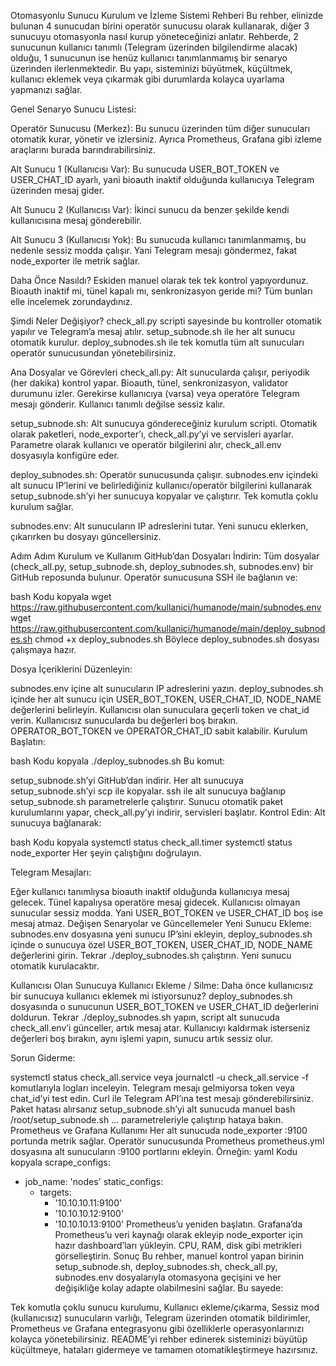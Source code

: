 Otomasyonlu Sunucu Kurulum ve İzleme Sistemi Rehberi
Bu rehber, elinizde bulunan 4 sunucudan birini operatör sunucusu olarak kullanarak, diğer 3 sunucuyu otomasyonla nasıl kurup yöneteceğinizi anlatır. Rehberde, 2 sunucunun kullanıcı tanımlı (Telegram üzerinden bilgilendirme alacak) olduğu, 1 sunucunun ise henüz kullanıcı tanımlanmamış bir senaryo üzerinden ilerlenmektedir. Bu yapı, sisteminizi büyütmek, küçültmek, kullanıcı eklemek veya çıkarmak gibi durumlarda kolayca uyarlama yapmanızı sağlar.

Genel Senaryo
Sunucu Listesi:

Operatör Sunucusu (Merkez):
Bu sunucu üzerinden tüm diğer sunucuları otomatik kurar, yönetir ve izlersiniz. Ayrıca Prometheus, Grafana gibi izleme araçlarını burada barındırabilirsiniz.

Alt Sunucu 1 (Kullanıcısı Var):
Bu sunucuda USER_BOT_TOKEN ve USER_CHAT_ID ayarlı, yani bioauth inaktif olduğunda kullanıcıya Telegram üzerinden mesaj gider.

Alt Sunucu 2 (Kullanıcısı Var):
İkinci sunucu da benzer şekilde kendi kullanıcısına mesaj gönderebilir.

Alt Sunucu 3 (Kullanıcısı Yok):
Bu sunucuda kullanıcı tanımlanmamış, bu nedenle sessiz modda çalışır. Yani Telegram mesajı göndermez, fakat node_exporter ile metrik sağlar.

Daha Önce Nasıldı?
Eskiden manuel olarak tek tek kontrol yapıyordunuz. Bioauth inaktif mi, tünel kapalı mı, senkronizasyon geride mi? Tüm bunları elle incelemek zorundaydınız.

Şimdi Neler Değişiyor?
check_all.py scripti sayesinde bu kontroller otomatik yapılır ve Telegram’a mesaj atılır. setup_subnode.sh ile her alt sunucu otomatik kurulur. deploy_subnodes.sh ile tek komutla tüm alt sunucuları operatör sunucusundan yönetebilirsiniz.

Ana Dosyalar ve Görevleri
check_all.py:
Alt sunucularda çalışır, periyodik (her dakika) kontrol yapar. Bioauth, tünel, senkronizasyon, validator durumunu izler. Gerekirse kullanıcıya (varsa) veya operatöre Telegram mesajı gönderir. Kullanıcı tanımlı değilse sessiz kalır.

setup_subnode.sh:
Alt sunucuya göndereceğiniz kurulum scripti. Otomatik olarak paketleri, node_exporter’ı, check_all.py’yi ve servisleri ayarlar. Parametre olarak kullanıcı ve operatör bilgilerini alır, check_all.env dosyasıyla konfigüre eder.

deploy_subnodes.sh:
Operatör sunucusunda çalışır. subnodes.env içindeki alt sunucu IP’lerini ve belirlediğiniz kullanıcı/operatör bilgilerini kullanarak setup_subnode.sh’yi her sunucuya kopyalar ve çalıştırır. Tek komutla çoklu kurulum sağlar.

subnodes.env:
Alt sunucuların IP adreslerini tutar. Yeni sunucu eklerken, çıkarırken bu dosyayı güncellersiniz.

Adım Adım Kurulum ve Kullanım
GitHub’dan Dosyaları İndirin:
Tüm dosyalar (check_all.py, setup_subnode.sh, deploy_subnodes.sh, subnodes.env) bir GitHub reposunda bulunur. Operatör sunucusuna SSH ile bağlanın ve:

bash
Kodu kopyala
wget https://raw.githubusercontent.com/kullanici/humanode/main/subnodes.env
wget https://raw.githubusercontent.com/kullanici/humanode/main/deploy_subnodes.sh
chmod +x deploy_subnodes.sh
Böylece deploy_subnodes.sh dosyası çalışmaya hazır.

Dosya İçeriklerini Düzenleyin:

subnodes.env içine alt sunucuların IP adreslerini yazın.
deploy_subnodes.sh içinde her alt sunucu için USER_BOT_TOKEN, USER_CHAT_ID, NODE_NAME değerlerini belirleyin.
Kullanıcısı olan sunuculara geçerli token ve chat_id verin.
Kullanıcısız sunucularda bu değerleri boş bırakın.
OPERATOR_BOT_TOKEN ve OPERATOR_CHAT_ID sabit kalabilir.
Kurulum Başlatın:

bash
Kodu kopyala
./deploy_subnodes.sh
Bu komut:

setup_subnode.sh’yi GitHub’dan indirir.
Her alt sunucuya setup_subnode.sh’yi scp ile kopyalar.
ssh ile alt sunucuya bağlanıp setup_subnode.sh parametrelerle çalıştırır.
Sunucu otomatik paket kurulumlarını yapar, check_all.py’yi indirir, servisleri başlatır.
Kontrol Edin: Alt sunucuya bağlanarak:

bash
Kodu kopyala
systemctl status check_all.timer
systemctl status node_exporter
Her şeyin çalıştığını doğrulayın.

Telegram Mesajları:

Eğer kullanıcı tanımlıysa bioauth inaktif olduğunda kullanıcıya mesaj gelecek. Tünel kapalıysa operatöre mesaj gidecek.
Kullanıcısı olmayan sunucular sessiz modda. Yani USER_BOT_TOKEN ve USER_CHAT_ID boş ise mesaj atmaz.
Değişen Senaryolar ve Güncellemeler
Yeni Sunucu Ekleme: subnodes.env dosyasına yeni sunucu IP’sini ekleyin, deploy_subnodes.sh içinde o sunucuya özel USER_BOT_TOKEN, USER_CHAT_ID, NODE_NAME değerlerini girin. Tekrar ./deploy_subnodes.sh çalıştırın. Yeni sunucu otomatik kurulacaktır.

Kullanıcısı Olan Sunucuya Kullanıcı Ekleme / Silme: Daha önce kullanıcısız bir sunucuya kullanıcı eklemek mi istiyorsunuz? deploy_subnodes.sh dosyasında o sunucunun USER_BOT_TOKEN ve USER_CHAT_ID değerlerini doldurun. Tekrar ./deploy_subnodes.sh yapın, script alt sunucuda check_all.env’i günceller, artık mesaj atar.
Kullanıcıyı kaldırmak isterseniz değerleri boş bırakın, aynı işlemi yapın, sunucu artık sessiz olur.

Sorun Giderme:

systemctl status check_all.service veya journalctl -u check_all.service -f komutlarıyla logları inceleyin.
Telegram mesajı gelmiyorsa token veya chat_id’yi test edin. Curl ile Telegram API’ına test mesajı gönderebilirsiniz.
Paket hatası alırsanız setup_subnode.sh’yi alt sunucuda manuel bash /root/setup_subnode.sh ... parametreleriyle çalıştırıp hataya bakın.
Prometheus ve Grafana Kullanımı
Her alt sunucuda node_exporter :9100 portunda metrik sağlar.
Operatör sunucusunda Prometheus prometheus.yml dosyasına alt sunucuların :9100 portlarını ekleyin. Örneğin:
yaml
Kodu kopyala
scrape_configs:
  - job_name: 'nodes'
    static_configs:
      - targets:
        - '10.10.10.11:9100'
        - '10.10.10.12:9100'
        - '10.10.10.13:9100'
Prometheus’u yeniden başlatın.
Grafana’da Prometheus’u veri kaynağı olarak ekleyip node_exporter için hazır dashboard’ları yükleyin. CPU, RAM, disk gibi metrikleri görselleştirin.
Sonuç
Bu rehber, manuel kontrol yapan birinin setup_subnode.sh, deploy_subnodes.sh, check_all.py, subnodes.env dosyalarıyla otomasyona geçişini ve her değişikliğe kolay adapte olabilmesini sağlar. Bu sayede:

Tek komutla çoklu sunucu kurulumu,
Kullanıcı ekleme/çıkarma,
Sessiz mod (kullanıcısız) sunucuların varlığı,
Telegram üzerinden otomatik bildirimler,
Prometheus ve Grafana entegrasyonu
gibi özelliklerle operasyonlarınızı kolayca yönetebilirsiniz. README’yi rehber edinerek sisteminizi büyütüp küçültmeye, hataları gidermeye ve tamamen otomatikleştirmeye hazırsınız.
